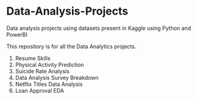 # Data-Analysis-Projects
Data analysis projects using datasets present in Kaggle using Python and PowerBI

This repository is for all the Data Analytics projects.

1. Resume Skills 
2. Physical Activity Prediction
3. Suicide Rate Analysis
4. Data Analysis Survey Breakdown
5. Netflix Titles Data Analysis
6. Loan Approval EDA
